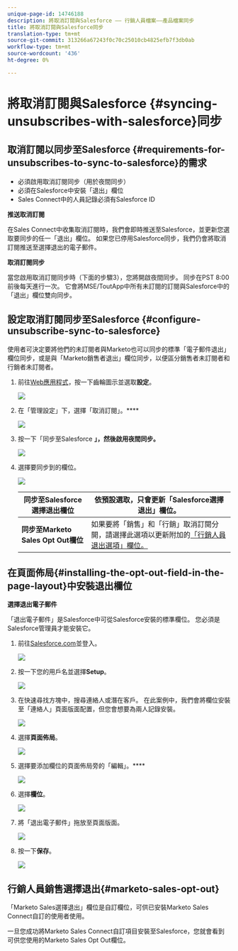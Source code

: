 ```yaml
---
unique-page-id: 14746188
description: 將取消訂閱與Salesforce —— 行銷人員檔案——產品檔案同步
title: 將取消訂閱與Salesforce同步
translation-type: tm+mt
source-git-commit: 313266a67243f0c70c25010cb4825efb7f3db0ab
workflow-type: tm+mt
source-wordcount: '436'
ht-degree: 0%

---
```



# 將取消訂閱與Salesforce {#syncing-unsubscribes-with-salesforce}同步

## 取消訂閱以同步至Salesforce {#requirements-for-unsubscribes-to-sync-to-salesforce}的需求

* 必須啟用取消訂閱同步（用於夜間同步）
* 必須在Salesforce中安裝「退出」欄位
* Sales Connect中的人員記錄必須有Salesforce ID

**推送取消訂閱**

在Sales Connect中收集取消訂閱時，我們會即時推送至Salesforce，並更新您選取要同步的任一「退出」欄位。 如果您已停用Salesforce同步，我們仍會將取消訂閱推送至選擇退出的電子郵件。

**取消訂閱同步**

當您啟用取消訂閱同步時（下面的步驟3），您將開啟夜間同步。 同步在PST 8:00前後每天進行一次。 它會將MSE/ToutApp中所有未訂閱的訂閱與Salesforce中的「退出」欄位雙向同步。

## 設定取消訂閱同步至Salesforce {#configure-unsubscribe-sync-to-salesforce}

使用者可決定要將他們的未訂閱者與Marketo也可以同步的標準「電子郵件退出」欄位同步，或是與「Marketo銷售者退出」欄位同步，以便區分銷售者未訂閱者和行銷者未訂閱者。

1. 前往[Web應用程式](http://toutapp.com/login)，按一下齒輪圖示並選取&#x200B;**設定**。

   ![](assets/one-1.png)

1. 在「管理設定」下，選擇「取消訂閱」。****

   ![](assets/two-2.png)

1. 按一下「同步至Salesforce **」，然後啟用夜間同步。**

   ![](assets/three-2.png)

1. 選擇要同步到的欄位。

   ![](assets/4.png)

   | **同步至Salesforce選擇退出欄位** | 依預設選取，只會更新「Salesforce選擇退出」欄位。 |
   |---|---|
   | **同步至Marketo Sales Opt Out欄位** | 如果要將「銷售」和「行銷」取消訂閱分開，請選擇此選項以更新附加的[「行銷人員退出選項」欄位。](#msoo) |

## 在頁面佈局{#installing-the-opt-out-field-in-the-page-layout}中安裝退出欄位

**選擇退出電子郵件**

「退出電子郵件」是Salesforce中可從Salesforce安裝的標準欄位。 您必須是Salesforce管理員才能安裝它。

1. 前往[Salesforce.com](http://Salesforce.com)並登入。

   ![](assets/five-1.png)

1. 按一下您的用戶名並選擇&#x200B;**Setup**。

   ![](assets/six-1.png)

1. 在快速尋找方塊中，搜尋連絡人或潛在客戶。 在此案例中，我們會將欄位安裝至「連絡人」頁面版面配置，但您會想要為兩人記錄安裝。

   ![](assets/seven-1.png)

1. 選擇&#x200B;**頁面佈局**。

   ![](assets/eight-1.png)

1. 選擇要添加欄位的頁面佈局旁的「編輯」。****

   ![](assets/nine.png)

1. 選擇&#x200B;**欄位**。

   ![](assets/ten.png)

1. 將「退出電子郵件」拖放至頁面版面。

   ![](assets/11.png)

1. 按一下&#x200B;**保存**。

   ![](assets/twelve.png)

## 行銷人員銷售選擇退出{#marketo-sales-opt-out}

「Marketo Sales選擇退出」欄位是自訂欄位，可供已安裝Marketo Sales Connect自訂的使用者使用。

一旦您成功將Marketo Sales Connect自訂項目安裝至Salesforce，您就會看到可供您使用的Marketo Sales Opt Out欄位。
